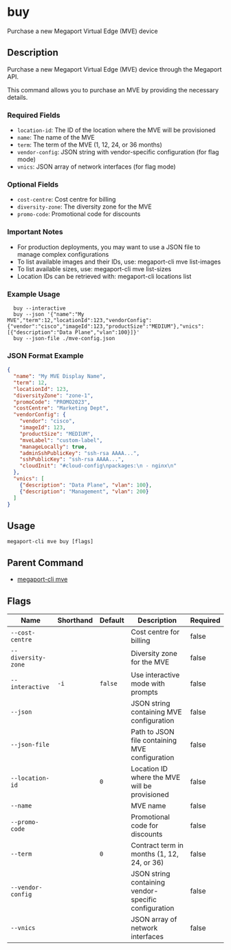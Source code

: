# buy

Purchase a new Megaport Virtual Edge (MVE) device

## Description

Purchase a new Megaport Virtual Edge (MVE) device through the Megaport API.

This command allows you to purchase an MVE by providing the necessary details.

### Required Fields
  - `location-id`: The ID of the location where the MVE will be provisioned
  - `name`: The name of the MVE
  - `term`: The term of the MVE (1, 12, 24, or 36 months)
  - `vendor-config`: JSON string with vendor-specific configuration (for flag mode)
  - `vnics`: JSON array of network interfaces (for flag mode)

### Optional Fields
  - `cost-centre`: Cost centre for billing
  - `diversity-zone`: The diversity zone for the MVE
  - `promo-code`: Promotional code for discounts

### Important Notes
  - For production deployments, you may want to use a JSON file to manage complex configurations
  - To list available images and their IDs, use: megaport-cli mve list-images
  - To list available sizes, use: megaport-cli mve list-sizes
  - Location IDs can be retrieved with: megaport-cli locations list

### Example Usage

```
  buy --interactive
  buy --json '{"name":"My MVE","term":12,"locationId":123,"vendorConfig":{"vendor":"cisco","imageId":123,"productSize":"MEDIUM"},"vnics":[{"description":"Data Plane","vlan":100}]}'
  buy --json-file ./mve-config.json
```
### JSON Format Example
```json
{
  "name": "My MVE Display Name",
  "term": 12,
  "locationId": 123,
  "diversityZone": "zone-1",
  "promoCode": "PROMO2023",
  "costCentre": "Marketing Dept",
  "vendorConfig": {
    "vendor": "cisco",
    "imageId": 123,
    "productSize": "MEDIUM",
    "mveLabel": "custom-label",
    "manageLocally": true,
    "adminSshPublicKey": "ssh-rsa AAAA...",
    "sshPublicKey": "ssh-rsa AAAA...",
    "cloudInit": "#cloud-config\npackages:\n - nginx\n"
  },
  "vnics": [
    {"description": "Data Plane", "vlan": 100},
    {"description": "Management", "vlan": 200}
  ]
}

```


## Usage

```
megaport-cli mve buy [flags]
```



## Parent Command

* [megaport-cli mve](megaport-cli_mve.md)




## Flags

| Name | Shorthand | Default | Description | Required |
|------|-----------|---------|-------------|----------|
| `--cost-centre` |  |  | Cost centre for billing | false |
| `--diversity-zone` |  |  | Diversity zone for the MVE | false |
| `--interactive` | `-i` | `false` | Use interactive mode with prompts | false |
| `--json` |  |  | JSON string containing MVE configuration | false |
| `--json-file` |  |  | Path to JSON file containing MVE configuration | false |
| `--location-id` |  | `0` | Location ID where the MVE will be provisioned | false |
| `--name` |  |  | MVE name | false |
| `--promo-code` |  |  | Promotional code for discounts | false |
| `--term` |  | `0` | Contract term in months (1, 12, 24, or 36) | false |
| `--vendor-config` |  |  | JSON string containing vendor-specific configuration | false |
| `--vnics` |  |  | JSON array of network interfaces | false |



